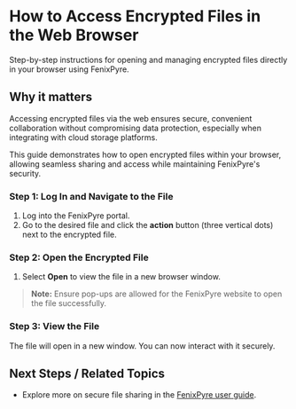 # How to Access Encrypted Files in the Web Browser

Step-by-step instructions for opening and managing encrypted files directly in your browser using FenixPyre.


## Why it matters
Accessing encrypted files via the web ensures secure, convenient collaboration without compromising data protection, especially when integrating with cloud storage platforms.

This guide demonstrates how to open encrypted files within your browser, allowing seamless sharing and access while maintaining FenixPyre's security.

### Step 1: Log In and Navigate to the File

1. Log into the FenixPyre portal.
2. Go to the desired file and click the **action** button (three vertical dots) next to the encrypted file.

### Step 2: Open the Encrypted File

1. Select **Open** to view the file in a new browser window.

> **Note:** Ensure pop-ups are allowed for the FenixPyre website to open the file successfully.

<!-- IMG: ./media/05-user-guide/anchor-image-screenshot.png | Alt: FenixPyre file access interface in browser -->

### Step 3: View the File

The file will open in a new window. You can now interact with it securely.

## Next Steps / Related Topics
- Explore more on secure file sharing in the [FenixPyre user guide](/05-user-guide/index).
